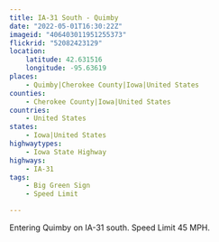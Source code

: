 ```yaml
---
title: IA-31 South - Quimby
date: "2022-05-01T16:30:22Z"
imageid: "406403011951255373"
flickrid: "52082423129"
location:
    latitude: 42.631516
    longitude: -95.63619
places:
    - Quimby|Cherokee County|Iowa|United States
counties:
    - Cherokee County|Iowa|United States
countries:
    - United States
states:
    - Iowa|United States
highwaytypes:
    - Iowa State Highway
highways:
    - IA-31
tags:
    - Big Green Sign
    - Speed Limit

---
```

Entering Quimby on IA-31 south.  Speed Limit 45 MPH.